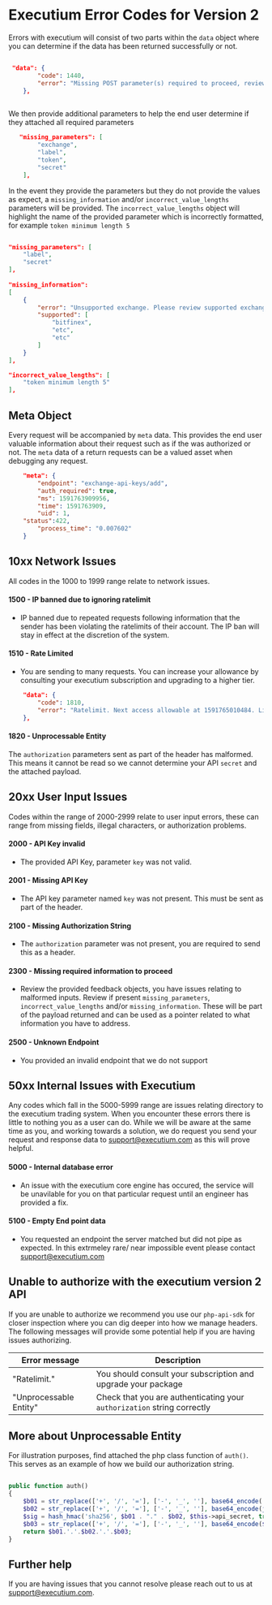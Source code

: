 # Executium Error Codes for Version 2
Errors with executium will consist of two parts within the `data` object where you can determine if the data has been returned successfully or not.

```json

 "data": {
        "code": 1440,
        "error": "Missing POST parameter(s) required to proceed, review 'missing_parameters' for more information."
    },
    
```

We then provide additional parameters to help the end user determine if they attached all required parameters

```json
   "missing_parameters": [
        "exchange",
        "label",
        "token",
        "secret"
    ], 
```

In the event they provide the parameters but they do not provide the values as expect, a `missing_information` and/or `incorrect_value_lengths` parameters will be provided. The `incorrect_value_lengths` object will highlight the name of the provided parameter which is incorrectly formatted, for example `token minimum length 5`

```json

"missing_parameters": [
    "label",
    "secret"
],
    
"missing_information": 
[
    {
        "error": "Unsupported exchange. Please review supported exchange list",
        "supported": [
            "bitfinex",
            "etc",
            "etc"
        ]
    }
],

"incorrect_value_lengths": [
    "token minimum length 5"
],

```

## Meta Object
Every request will be accompanied by `meta` data. This provides the end user valuable information about their request such as if the was  authorized or not. The `meta` data of a return requests can be a valued asset when debugging any request.

```json
    "meta": {
        "endpoint": "exchange-api-keys/add",
        "auth_required": true,
        "ms": 1591763909956,
        "time": 1591763909,
        "uid": 1,
	"status":422,
        "process_time": "0.007602"
    }
```

## 10xx Network Issues
All codes in the 1000 to 1999 range relate to network issues.

#### 1500 - IP banned due to ignoring ratelimit
- IP banned due to repeated requests following information that the sender has been violating the ratelimits of their account.  The IP ban will stay in effect at the discretion of the system.

#### 1510 - Rate Limited
- You are sending to many requests. You can increase your allowance by consulting your executium subscription and upgrading to a higher tier.

```json
    "data": {
        "code": 1810,
        "error": "Ratelimit. Next access allowable at 1591765010484. Limit set to 1 request per 1000ms"
    },
```   


#### 1820 - Unprocessable Entity
The `authorization` parameters sent as part of the header has malformed. This means it cannot be read so we cannot determine your API `secret` and the attached payload.

## 20xx User Input Issues
Codes within the range of 2000-2999 relate to user input errors, these can range from missing fields, illegal characters, or authorization problems.

#### 2000 - API Key invalid
- The provided API Key, parameter `key` was not valid. 

#### 2001 - Missing API Key
- The API key parameter named `key` was not present. This must be sent as part of the header.

#### 2100 - Missing Authorization String
- The `authorization` parameter was not present, you are required to send this as a header.

#### 2300 - Missing required information to proceed
- Review the provided feedback objects, you have issues relating to malformed inputs. Review if present `missing_parameters`, `incorrect_value_lengths` and/or `missing_information`. These will be part of the payload returned and can be used as a pointer related to what information you have to address.

#### 2500 - Unknown Endpoint
- You provided an invalid endpoint that we do not support

## 50xx Internal Issues with Executium
Any codes which fall in the 5000-5999 range are issues relating directory to the executium trading system. When you encounter these errors there is little to nothing you as a user can do. While we will be aware at the same time as you, and working towards a solution, we do request you send your request and response data to support@executium.com as this will prove helpful.

#### 5000 - Internal database error
- An issue with the executium core engine has occured, the service will be unavilable for you on that particular request until an engineer has provided a fix.

#### 5100 - Empty End point data
- You requested an endpoint the server matched but did not pipe as expected. In this extrmeley rare/ near impossible event please contact support@executium.com

## Unable to authorize with the executium version 2 API
If you are unable to authorize we recommend you use our `php-api-sdk` for closer inspection where you can dig deeper into how we manage headers. The following messages will provide some potential help if you are having issues authorizing.

Error message | Description
------------ | ------------
"Ratelimit." | You should consult your subscription and upgrade your package
"Unprocessable Entity" | Check that you are authenticating your `authorization` string correctly

## More about Unprocessable Entity
For illustration purposes, find attached the php class function of `auth()`. This serves as an example of how we build our authorization string.

``` php

public function auth()
{
	$b01 = str_replace(['+', '/', '='], ['-', '_', ''], base64_encode('{"typ":"JWT","alg":"HS256"}'));
	$b02 = str_replace(['+', '/', '='], ['-', '_', ''], base64_encode(json_encode($this->payload)));
	$sig = hash_hmac('sha256', $b01 . "." . $b02, $this->api_secret, true);
	$b03 = str_replace(['+', '/', '='], ['-', '_', ''], base64_encode($sig));
	return $b01.'.'.$b02.'.'.$b03;
}

```

## Further help
If you are having issues that you cannot resolve please reach out to us at support@executium.com.


    
